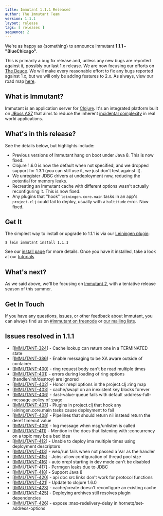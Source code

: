 ```yaml
---
title: Immutant 1.1.1 Released
author: The Immutant Team
version: 1.1.1
layout: release
tags: [ releases ]
sequence: 2
---
```


We're as happy as {something} to announce Immutant **1.1.1 - "BlueChicago"**.

This is primarily a bug fix release and, unless any new bugs are
reported against it, possibly our last 1.x release. We are now
focusing our efforts on [The Deuce](2014/04/02/the-deuce/). We will
make every reasonable effort to fix any bugs reported against 1.x, but
we will only be adding features to 2.x. As always, view our road map
[here](https://issues.jboss.org/browse/IMMUTANT).

## What is Immutant?

Immutant is an application server for
[Clojure](http://clojure.org). It's an integrated platform built on
[JBoss AS7](http://www.jboss.org/as7) that aims to reduce the inherent
[incidental complexity](http://en.wikipedia.org/wiki/Accidental_complexity)
in real world applications.

## What's in this release?

See the details below, but highlights include:

* Previous versions of Immutant hang on boot under Java 8. This is now
  fixed.
* Clojure 1.6.0 is now the default when not specified, and we dropped
  support for 1.3.1 (you can still use it, we just don't test against
  it).
* We unregister JDBC drivers at undeployment now, reducing the
  potential for memory leaks.
* Recreating an Immutant cache with different options wasn't actually
  reconfiguring it. This is now fixed.
* Any plugins that "hook" `leiningen.core.main` tasks in an app's
  `project.clj` could fail to deploy, usually with a `bultitude`
  error. Now fixed.

## Get It

The simplest way to install or upgrade to 1.1.1 is via our
[Leiningen plugin](https://clojars.org/lein-immutant):

    $ lein immutant install 1.1.1

See our [install page](/install/) for more details. Once you have it
installed, take a look at our [tutorials](/tutorials/).

## What's next?

As we said above, we'll be focusing on
[Immutant 2](2014/04/02/the-deuce/), with a tentative release season
of this summer.

## Get In Touch

If you have any questions, issues, or other feedback about Immutant,
you can always find us on [#immutant on freenode](/community/) or
[our mailing lists](/community/mailing_lists).

## Issues resolved in 1.1.1


<ul>
<li>[<a href='https://issues.jboss.org/browse/IMMUTANT-324'>IMMUTANT-324</a>] -         Cache lookup can return one in a TERMINATED state</li>
<li>[<a href='https://issues.jboss.org/browse/IMMUTANT-386'>IMMUTANT-386</a>] -         Enable messaging to be XA aware outside of container</li>
<li>[<a href='https://issues.jboss.org/browse/IMMUTANT-400'>IMMUTANT-400</a>] -         ring request body can&#39;t be read multiple times</li>
<li>[<a href='https://issues.jboss.org/browse/IMMUTANT-401'>IMMUTANT-401</a>] -         errors during loading of ring options (handler/init/destroy) are ignored</li>
<li>[<a href='https://issues.jboss.org/browse/IMMUTANT-402'>IMMUTANT-402</a>] -         Honor nrepl options in the project.clj :ring map</li>
<li>[<a href='https://issues.jboss.org/browse/IMMUTANT-403'>IMMUTANT-403</a>] -         cache/swap! on an inexistent key blocks forever</li>
<li>[<a href='https://issues.jboss.org/browse/IMMUTANT-406'>IMMUTANT-406</a>] -         :last-value-queue fails with default :address-full-message-policy of :page</li>
<li>[<a href='https://issues.jboss.org/browse/IMMUTANT-407'>IMMUTANT-407</a>] -         Plugins in project.clj that hook any leiningen.core.main tasks cause deployment to fail</li>
<li>[<a href='https://issues.jboss.org/browse/IMMUTANT-408'>IMMUTANT-408</a>] -         Pipelines that should return nil instead return the deref timeout value</li>
<li>[<a href='https://issues.jboss.org/browse/IMMUTANT-409'>IMMUTANT-409</a>] -         log message when msg/unlisten is called</li>
<li>[<a href='https://issues.jboss.org/browse/IMMUTANT-411'>IMMUTANT-411</a>] -         Mention in the docs that listening with :concurrency on a topic may be a bad idea</li>
<li>[<a href='https://issues.jboss.org/browse/IMMUTANT-412'>IMMUTANT-412</a>] -         Unable to deploy ima multiple times using deployment descriptors</li>
<li>[<a href='https://issues.jboss.org/browse/IMMUTANT-413'>IMMUTANT-413</a>] -         web/run fails when not passed a Var as the handler</li>
<li>[<a href='https://issues.jboss.org/browse/IMMUTANT-415'>IMMUTANT-415</a>] -         Jobs: allow configuration of thread pool size</li>
<li>[<a href='https://issues.jboss.org/browse/IMMUTANT-416'>IMMUTANT-416</a>] -         auto nrepl starting in dev mode can&#39;t be disabled</li>
<li>[<a href='https://issues.jboss.org/browse/IMMUTANT-417'>IMMUTANT-417</a>] -         Permgen leaks due to JDBC</li>
<li>[<a href='https://issues.jboss.org/browse/IMMUTANT-418'>IMMUTANT-418</a>] -         Support Java 8</li>
<li>[<a href='https://issues.jboss.org/browse/IMMUTANT-420'>IMMUTANT-420</a>] -         api doc src links don&#39;t work for protocol functions</li>
<li>[<a href='https://issues.jboss.org/browse/IMMUTANT-421'>IMMUTANT-421</a>] -         Update to clojure 1.6.0</li>
<li>[<a href='https://issues.jboss.org/browse/IMMUTANT-423'>IMMUTANT-423</a>] -         cache/create doesn&#39;t reconfigure an existing cache</li>
<li>[<a href='https://issues.jboss.org/browse/IMMUTANT-425'>IMMUTANT-425</a>] -         Deploying archives still resolves plugin dependencies</li>
<li>[<a href='https://issues.jboss.org/browse/IMMUTANT-426'>IMMUTANT-426</a>] -         expose :max-redelivery-delay in hornetq/set-address-options</li>
</ul>
